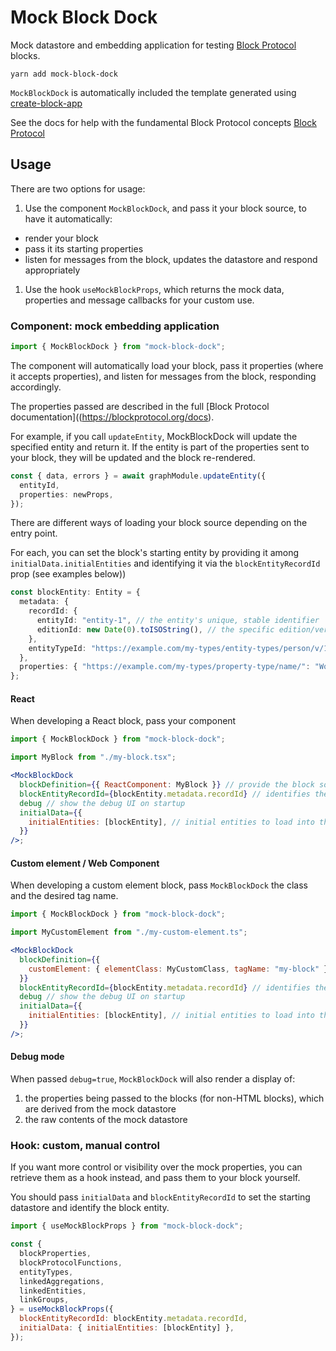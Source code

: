# Mock Block Dock

Mock datastore and embedding application for testing [Block Protocol](https://blockprotocol.org) blocks.

`yarn add mock-block-dock`

`MockBlockDock` is automatically included the template generated using [create-block-app](https://www.npmjs.com/package/create-block-app)

See the docs for help with the fundamental Block Protocol concepts [Block Protocol](https://blockprotocol.org/docs)

## Usage

There are two options for usage:

1.  Use the component `MockBlockDock`, and pass it your block source, to have it automatically:

- render your block
- pass it its starting properties
- listen for messages from the block, updates the datastore and respond appropriately

1.  Use the hook `useMockBlockProps`, which returns the mock data, properties and message callbacks for your custom use.

### Component: mock embedding application

```js
import { MockBlockDock } from "mock-block-dock";
```

The component will automatically load your block, pass it properties (where it accepts properties),
and listen for messages from the block, responding accordingly.

The properties passed are described in the full [Block Protocol documentation]((https://blockprotocol.org/docs).

For example, if you call `updateEntity`, MockBlockDock will update the specified entity and return it.
If the entity is part of the properties sent to your block, they will be updated and the block re-rendered.

```typescript
const { data, errors } = await graphModule.updateEntity({
  entityId,
  properties: newProps,
});
```

There are different ways of loading your block source depending on the entry point.

For each, you can set the block's starting entity by providing it among `initialData.initialEntities` and
identifying it via the `blockEntityRecordId` prop (see examples below))

```typescript
const blockEntity: Entity = {
  metadata: {
    recordId: {
      entityId: "entity-1", // the entity's unique, stable identifier
      editionId: new Date(0).toISOString(), // the specific edition/version identifier
    },
    entityTypeId: "https://example.com/my-types/entity-types/person/v/1",
  },
  properties: { "https://example.com/my-types/property-type/name/": "World" },
};
```

#### React

When developing a React block, pass your component

```jsx
import { MockBlockDock } from "mock-block-dock";

import MyBlock from "./my-block.tsx";

<MockBlockDock
  blockDefinition={{ ReactComponent: MyBlock }} // provide the block source code
  blockEntityRecordId={blockEntity.metadata.recordId} // identifies the block entity among the initial entities
  debug // show the debug UI on startup
  initialData={{
    initialEntities: [blockEntity], // initial entities to load into the mock datastore
  }}
/>;
```

#### Custom element / Web Component

When developing a custom element block, pass `MockBlockDock` the class and the desired tag name.

```jsx
import { MockBlockDock } from "mock-block-dock";

import MyCustomElement from "./my-custom-element.ts";

<MockBlockDock
  blockDefinition={{
    customElement: { elementClass: MyCustomClass, tagName: "my-block" },
  }}
  blockEntityRecordId={blockEntity.metadata.recordId} // identifies the block entity among the initial entities
  debug // show the debug UI on startup
  initialData={{
    initialEntities: [blockEntity], // initial entities to load into the mock datastore
  }}
/>;
```

#### Debug mode

When passed `debug=true`, `MockBlockDock` will also render a display of:

1.  the properties being passed to the blocks (for non-HTML blocks), which are derived from the mock datastore
1.  the raw contents of the mock datastore

### Hook: custom, manual control

If you want more control or visibility over the mock properties, you can retrieve them as a hook instead,
and pass them to your block yourself.

You should pass `initialData` and `blockEntityRecordId` to set the starting datastore and identify the block entity.

```jsx
import { useMockBlockProps } from "mock-block-dock";

const {
  blockProperties,
  blockProtocolFunctions,
  entityTypes,
  linkedAggregations,
  linkedEntities,
  linkGroups,
} = useMockBlockProps({
  blockEntityRecordId: blockEntity.metadata.recordId,
  initialData: { initialEntities: [blockEntity] },
});
```
